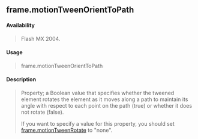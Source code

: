 ## frame.motionTweenOrientToPath

#### Availability

> Flash MX 2004.

#### Usage

> frame.motionTweenOrientToPath

#### Description

> Property; a Boolean value that specifies whether the tweened element rotates the element as it moves along a path to maintain its angle with respect to each point on the path (true) or whether it does not rotate (false).
>
> If you want to specify a value for this property, you should set [frame.motionTweenRotate](#frame.motionTweenRotate) to "none".

<span id="frame.motionTweenRotate" class="anchor"></span>
